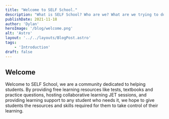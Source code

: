 ```yaml
---
title: "Welcome to SELF School."
description: "What is SELF School? Who are we? What are we trying to do? How do we do it?"
publishDate: 2021-11-18
author: 'Dylan'
heroImage: '/blog/welcome.png'
alt: 'Astro'
layout: '../../layouts/BlogPost.astro'
tags:
    - 'Introduction'
draft: false
---
```


## Welcome

Welcome to SELF School, we are a community dedicated to helping students. By providing free learning resources like tests, textbooks and practice questions, hosting collaborative learning JET sessions, and providing learning support to any student who needs it, we hope to give students the resources and skills required for them to take control of their learning.